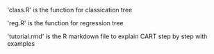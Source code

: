 'class.R' is the function for classication tree

'reg.R' is the function for regression tree

'tutorial.rmd' is the R markdown file to explain CART step by step with examples

